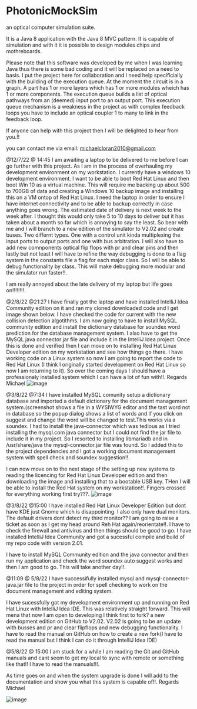 # PhotonicMockSim
an optical computer simulation suite.

It is a Java 8 application with the Java 8 MVC pattern. It is capable of simulation and with it it is possible to design modules chips and mothreboards.

Please note that this software was developed by me when I was learning Java thus there is some bad coding and it will be replaced on a need to basis. I put the project 
here for collaboration and I need help specificially with the building of the execution queue. At the moment the circuit is in a graph. A part has 1 or more layers
which has 1 or more modules wheich has 1 or more components. The execution queue builds a list of optical pathways from an (deemed) input port to an output port. This
execution queue mechanism is a weakness in the project as with complex feedback loops you have to include an optical coupler 1 to many to link in the feedback loop.

If anyone can help with this project then I will be delighted to hear from you.!!

you can contact me via email: michaelcloran2010@gmail.com

@12/7/22 @ 14:45
I am awaiting a laptop to be delivered to me before I can go further with this project. As I am in the process of overhauling my development environment on my workstation. I currently have a windows 10 development environment. I want to be able to boot Red Hat Linux and then boot Win 10 as a virtual machine. This will require me backing up about 500 to 700GB of data and creating a Windows 10 backup image and installing this on a VM ontop of Red Hat Linux. I need the laptop in order to ensure I have internet connectivity and to be able to backup correctly in case anything goes wrong. The estimated date of delivery is next week to the week after. I thought this would only take 5 to 10 days to deliver but it has taken about a month so far which is annoying to say the least. So bear with me and I will branch to a new edition of the simulator to V2.02 and create buses. Two differnt types. One with a control unit kinda multiplexing the input ports to output ports and one with bus arbitration. I will also have to add new comnponents optical flip flops with pr and clear pins and then lastly but not least I will have to refine the way debugging is done to a flag system in the constants file a flag for each major class. So I will be able to debug functionality by class. This will make debugging more modular and the simulator run faster!!.

I am really annoyed about the late delivery of my laptop but life goes on!!!!!!!!.

@2/8/22 @21:27
I have finally got the laptop and have installed IntelliJ Idea Community edition on it and ran my cloned downloaded code and I get image shown below. I have checked the code for current with the new collision detection algotithms. I am now going to have to install MySQL community edition and install the dictionary database for soundex word prediction for the database management system. I also have to get the MySQL java connector jar file and include it in the IntelliJ Idea project. Once this is done and verified then I can move on to installing Red Hat Linux Developer edition on my workstation and see how things go there. I have working code on a Linux system so now I am going to report the code to Red Hat Linux (I think I originally started development on Red Hat Linux so now I am returning to it). So over the coming days I should have a professionaly installed system which I can have a lot of fun with!!.
Regards Michael
![image](https://user-images.githubusercontent.com/107754541/182467258-2d4a64a7-5bea-41b3-97b5-7426bbf0da98.png)


@3/8/22 @7:34
I have installed MySQL comunity setup a dictionary database and imported a default dictionary for the document management system.(screenshot shows a file in a WYSIWYG editor and the tast word not in database so the popup dialog shows a list of words and if you click on suggest and change the word will be changed to test.This works via a soundex. I had to install the java-connector which was tedious as I tried installing the mysql.com java connector but I could not find the jar file to include it in my project. So I resorted to installing libmariadb and in /usr/share/java the mysql-connector.jar file was found. So I added this to the project dependencies and I got a working document management system with spell check and soundex suggestion!!.

I can now move on to the next stage of the setting up new systems to reading the licencing for Red Hat Linux Developer edition and then downloading the image and installing that to a bootable USB key. THen I will be able to install the Red Hat system on my workstation!!. Fingers crossed for everything working first try???.
![image](https://user-images.githubusercontent.com/107754541/182541023-28718383-5d6a-46b5-af7d-8bf253b0836d.png)

@3/8/22 @15:00
I have installed Red Hat Linux Developer Edition but dont have KDE just Gnome which is disappointing. I also only have dual monitors. The default drivers dont detect my third monitor?? I am going to raise a ticket as soon as I get my head around Reh Hat again/reorientate!!. I have to check the firewall and antivirus and then things should be good to go. I have installed IntelliJ Idea Community and got a sucessful compile and build of my repo code with version 2.01.

I have to install MySQL Community edition and the java connector and then run my application and check the word soundex auto suggest works and then I am good to go. This will take another day!!.

@11:09 @ 5/8/22
I have successifully installed mysql and mysql-connector-java.jar file to the project in order for spell checking to work on the document management and editing system.

I have sucessfully got my development environment up and running on Red Hat Linux with IntelliJ Idea IDE. This was relatively straight forward. This will mena that now I am open to developing I think first to fork? a new development edition on GitHub to V2.02. V2.02 is going to be an update with busses and pr and clear flipflops and new debugging functionality. I have to read the manual on GitHub on how to create a new fork(I have to read the manual but I think I can do it through IntelliJ Idea IDE)

@5/8/22 @ 15:00
I am stuck for a while I am reading the Git and GitHub manuals and cant seem to get my local to sync with remote or something like that!! I have to read the manuals!!!.

As time goes on and when the system upgrade is done I will add to the documentation and show you what this system is capable of!!.
Regards
Michael







![image](https://user-images.githubusercontent.com/107754541/174435515-2f15a520-4091-4cf4-bab6-ed286bf472c5.png)

